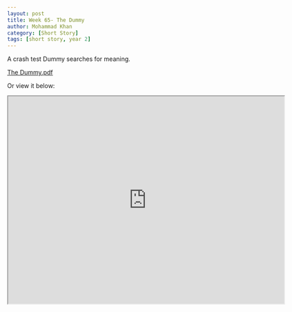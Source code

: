 ```yaml
---
layout: post
title: Week 65- The Dummy
author: Mohammad Khan
category: [Short Story]
tags: [short story, year 2]
---
```

A crash test Dummy searches for meaning.



<p><a href="https://drive.google.com/file/d/1PLf8f5-tIxYLJpoP-SqapwvPG10CJVM-/view?usp=sharing">
The Dummy.pdf</a></p>


Or view it below: 
<iframe src="https://drive.google.com/file/d/1PLf8f5-tIxYLJpoP-SqapwvPG10CJVM-/preview" width="640" height="480" allow="autoplay"></iframe>